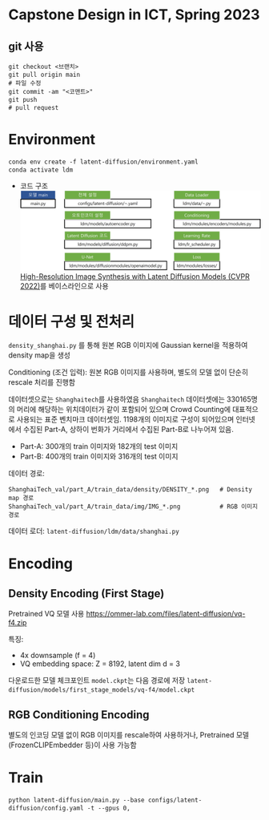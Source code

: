 # Capstone Design in ICT, Spring 2023
## git 사용
```
git checkout <브랜치>
git pull origin main
# 파일 수정
git commit -am "<코맨트>"
git push
# pull request
```

# Environment
```
conda env create -f latent-diffusion/environment.yaml
conda activate ldm
```
* 코드 구조
<br>![pic1](assets/architecture.jpg) 
[High-Resolution Image Synthesis with Latent Diffusion Models (CVPR 2022)](https://arxiv.org/abs/2112.10752)를 베이스라인으로 사용


# 데이터 구성 및 전처리
``density_shanghai.py`` 를 통해 원본 RGB 이미지에 Gaussian kernel을 적용하여 density map을 생성

Conditioning (조건 입력):
원본 RGB 이미지를 사용하며, 별도의 모델 없이 단순히 rescale 처리를 진행함

데이터셋으로는 ``Shanghaitech``를 사용하였음
``Shanghaitech`` 데이터셋에는 330165명의 머리에 해당하는 위치데이터가 같이 포함되어 있으며 Crowd Counting에 대표적으로 사용되는 표준 벤치마크 데이터셋임.
1198개의 이미지로 구성이 되어있으며 인터넷에서 수집된 Part-A, 상하이 번화가 거리에서 수집된 Part-B로 나누어져 있음.

- Part-A: 300개의 train 이미지와 182개의 test 이미지
- Part-B: 400개의 train 이미지와 316개의 test 이미지


데이터 경로:
```
ShanghaiTech_val/part_A/train_data/density/DENSITY_*.png   # Density map 경로
ShanghaiTech_val/part_A/train_data/img/IMG_*.png           # RGB 이미지 경로
```
데이터 로더:
``latent-diffusion/ldm/data/shanghai.py``
# Encoding
## Density Encoding (First Stage)
Pretrained VQ 모델 사용 https://ommer-lab.com/files/latent-diffusion/vq-f4.zip

특징:
  - 4x downsample (f = 4)
  - VQ embedding space: Z = 8192, latent dim d = 3

다운로드한 모델 체크포인트 ``model.ckpt``는 다음 경로에 저장
``latent-diffusion/models/first_stage_models/vq-f4/model.ckpt``

## RGB Conditioning Encoding
별도의 인코딩 모델 없이 RGB 이미지를 rescale하여 사용하거나, Pretrained 모델 (FrozenCLIPEmbedder 등)이 사용 가능함

# Train
```
python latent-diffusion/main.py --base configs/latent-diffusion/config.yaml -t --gpus 0, 
```
